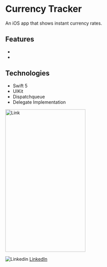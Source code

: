 # Currency Tracker

An iOS app that shows instant currency rates.

## Features
* 
* 

## Technologies
* Swift 5
* UIKit
* Dispatchqueue
* Delegate Implementation


<img src="https://user-images.githubusercontent.com/53323174/121271685-09720f00-c879-11eb-8be5-94cf62e3e09e.png" alt="Link" width="250" height="444"/>   
 
![Linkedin](https://i.stack.imgur.com/gVE0j.png) [LinkedIn](https://www.linkedin.com/in/mutluaydin/)


